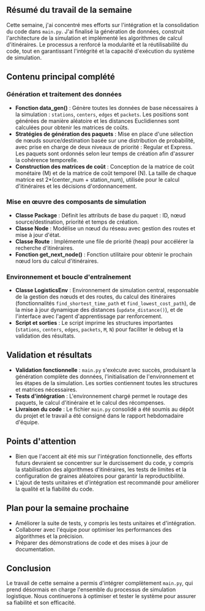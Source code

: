 ## Résumé du travail de la semaine

Cette semaine, j'ai concentré mes efforts sur l'intégration et la consolidation du code dans `main.py`. J'ai finalisé la génération de données, construit l'architecture de la simulation et implémenté les algorithmes de calcul d'itinéraires. Le processus a renforcé la modularité et la réutilisabilité du code, tout en garantissant l'intégrité et la capacité d'exécution du système de simulation.

## Contenu principal complété
### Génération et traitement des données
- **Fonction data_gen()** : Génère toutes les données de base nécessaires à la simulation : `stations`, `centers`, `edges` et `packets`. Les positions sont générées de manière aléatoire et les distances Euclidiennes sont calculées pour obtenir les matrices de coûts.
- **Stratégies de génération des paquets** : Mise en place d'une sélection de nœuds source/destination basée sur une distribution de probabilité, avec prise en charge de deux niveaux de priorité : Regular et Express. Les paquets sont ordonnés selon leur temps de création afin d'assurer la cohérence temporelle.
- **Construction des matrices de coût** : Conception de la matrice de coût monétaire (M) et de la matrice de coût temporel (N). La taille de chaque matrice est 2*(center_num + station_num), utilisée pour le calcul d'itinéraires et les décisions d'ordonnancement.

### Mise en œuvre des composants de simulation
- **Classe Package** : Définit les attributs de base du paquet : ID, nœud source/destination, priorité et temps de création.
- **Classe Node** : Modélise un nœud du réseau avec gestion des routes et mise à jour d'état.
- **Classe Route** : Implémente une file de priorité (heap) pour accélérer la recherche d'itinéraires.
- **Fonction get_next_node()** : Fonction utilitaire pour obtenir le prochain nœud lors du calcul d'itinéraires.

### Environnement et boucle d'entraînement
- **Classe LogisticsEnv** : Environnement de simulation central, responsable de la gestion des nœuds et des routes, du calcul des itinéraires (fonctionnalités `find_shortest_time_path` et `find_lowest_cost_path`), de la mise à jour dynamique des distances (`update_distance()`), et de l'interface avec l'agent d'apprentissage par renforcement.
- **Script et sorties** : Le script imprime les structures importantes (`stations`, `centers`, `edges`, `packets`, `M`, `N`) pour faciliter le debug et la validation des résultats.

## Validation et résultats
- **Validation fonctionnelle** : `main.py` s'exécute avec succès, produisant la génération complète des données, l'initialisation de l'environnement et les étapes de la simulation. Les sorties contiennent toutes les structures et matrices nécessaires.
- **Tests d'intégration** : L'environnement chargé permet le routage des paquets, le calcul d'itinéraire et le calcul des récompenses.
- **Livraison du code** : Le fichier `main.py` consolidé a été soumis au dépôt du projet et le travail a été consigné dans le rapport hebdomadaire d'équipe.

## Points d'attention
- Bien que l'accent ait été mis sur l'intégration fonctionnelle, des efforts futurs devraient se concentrer sur le durcissement du code, y compris la stabilisation des algorithmes d'itinéraires, les tests de limites et la configuration de graines aléatoires pour garantir la reproductibilité.
- L'ajout de tests unitaires et d'intégration est recommandé pour améliorer la qualité et la fiabilité du code.

## Plan pour la semaine prochaine
- Améliorer la suite de tests, y compris les tests unitaires et d'intégration.
- Collaborer avec l'équipe pour optimiser les performances des algorithmes et la précision.
- Préparer des démonstrations de code et des mises à jour de documentation.

## Conclusion
Le travail de cette semaine a permis d'intégrer complètement `main.py`, qui prend désormais en charge l'ensemble du processus de simulation logistique. Nous continuerons à optimiser et tester le système pour assurer sa fiabilité et son efficacité.

